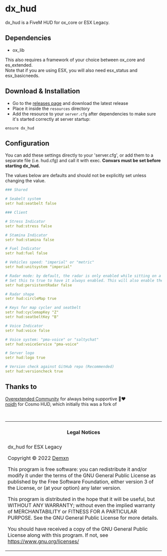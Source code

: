 # dx_hud

dx_hud is a FiveM HUD for ox_core or ESX Legacy.

## Dependencies

- ox_lib

This also requires a framework of your choice between ox_core and es_extended.  
Note that if you are using ESX, you will also need esx_status and esx_basicneeds.

## Download & Installation

- Go to the [releases page](https://github.com/0xDEMXN/dx_hud/releases "Releases page") and download the latest release
- Place it inside the `resources` directory
- Add the resource to your `server.cfg` after dependencies to make sure it's started correctly at server startup:

```
ensure dx_hud
```

## Configuration

You can add these settings directly to your 'server.cfg', or add them to a separate file (i.e. hud.cfg) and call it with exec. **Convars must be set before starting dx_hud.**

The values below are defaults and should not be explicitly set unless changing the value.

``` yaml
### Shared

# Seabelt system
setr hud:seatbelt false

### Client

# Stress Indicator
setr hud:stress false

# Stamina Indicator
setr hud:stamina false

# Fuel Indicator
setr hud:fuel false

# Vehicles speed: "imperial" or "metric"
setr hud:unitsystem "imperial"

# Radar mode: by default, the radar is only enabled while sitting on a vehicle.
# Set this to true to have it always enabled. This will also enable the map cycler.
setr hud:persistentRadar false

# Radar shape
setr hud:circleMap true

# Keys for map cycler and seatbelt
setr hud:cyclemapKey "Z"
setr hud:seatbeltKey "B"

# Voice Indicator
setr hud:voice false

# Voice system: "pma-voice" or "saltychat"
setr hud:voiceService "pma-voice"

# Server logo
setr hud:logo true

# Version check against GitHub repo (Recommended)
setr hud:versioncheck true
```

## Thanks to
[Overextended Community](https://discord.gg/overextended) for always being supportive 🐂❤️  
[nojdh](https://github.com/nojdh/) for Cosmo HUD, which initially this was a fork of

<br>
<table><tr><td><h4 align='center'>Legal Notices</h4></tr></td>
<tr><td>
dx_hud for ESX Legacy

Copyright © 2022  [Demxn](https://github.com/0xDEMXN)


This program is free software: you can redistribute it and/or modify
it under the terms of the GNU General Public License as published by
the Free Software Foundation, either version 3 of the License, or
(at your option) any later version.


This program is distributed in the hope that it will be useful,
but WITHOUT ANY WARRANTY; without even the implied warranty of
MERCHANTABILITY or FITNESS FOR A PARTICULAR PURPOSE.  See the
GNU General Public License for more details.


You should have received a copy of the GNU General Public License
along with this program.
If not, see <https://www.gnu.org/licenses/>
</td></tr></table>
